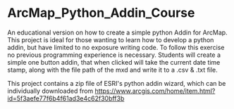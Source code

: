 # ArcMap_Python_Addin_Course
An educational version on how to create a simple python Addin for ArcMap. This project is ideal for those wanting to learn how to develop a python addin, but have limited to no exposure writing code. To follow this exercise no previous programming experience is necessary. Students will create a simple one button addin, that when clicked will take the current date time stamp, along with the file path of the mxd and write it to a .csv & .txt file.

This project contains a zip file of ESRI's python addin wizard, which can be individually downloaded from https://www.arcgis.com/home/item.html?id=5f3aefe77f6b4f61ad3e4c62f30bff3b
